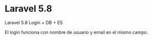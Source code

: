# Laravel 5.8

Laravel 5.8 Login + DB + ES

El login funciona con nombre de usuario y email en el mismo campo.
